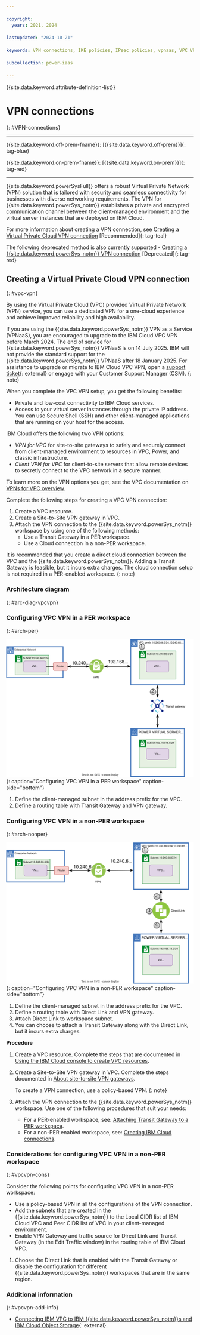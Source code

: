 ```yaml
---

copyright:
  years: 2021, 2024

lastupdated: "2024-10-21"

keywords: VPN connections, IKE policies, IPsec policies, vpnaas, VPC VPN, VPN as a service

subcollection: power-iaas

---
```


{{site.data.keyword.attribute-definition-list}}

# VPN connections
{: #VPN-connections}

---



{{site.data.keyword.off-prem-fname}}: [{{site.data.keyword.off-prem}}]{: tag-blue}


{{site.data.keyword.on-prem-fname}}: [{{site.data.keyword.on-prem}}]{: tag-red}


---

{{site.data.keyword.powerSysFull}} offers a robust Virtual Private Network (VPN) solution that is tailored with security and seamless connectivity for businesses with diverse networking requirements. The VPN for {{site.data.keyword.powerSys_notm}} establishes a private and encrypted communication channel between the client-managed environment and the virtual server instances that are deployed on IBM Cloud.

For more information about creating a VPN connection, see [Creating a Virtual Private Cloud VPN connection](/docs/power-iaas?topic=power-iaas-VPN-connections#vpc-vpn) [Recommended]{: tag-teal}

The following deprecated method is also currently supported - [Creating a {{site.data.keyword.powerSys_notm}} VPN connection](/docs/power-iaas?topic=power-iaas-VPN-connections-deprecated) [Deprecated]{: tag-red}

## Creating a Virtual Private Cloud VPN connection
{: #vpc-vpn}

By using the Virtual Private Cloud (VPC) provided Virtual Private Network (VPN) service, you can use a dedicated VPN for a one-cloud experience and achieve improved reliability and high availability.

If you are using the {{site.data.keyword.powerSys_notm}} VPN as a Service (VPNaaS), you are encouraged to upgrade to the IBM Cloud VPC VPN before March 2024. The end of service for {{site.data.keyword.powerSys_notm}} VPNaaS is on 14 July 2025. IBM will not provide the standard support for the {{site.data.keyword.powerSys_notm}} VPNaaS after 18 January 2025. For assistance to upgrade or migrate to IBM Cloud VPC VPN, open a [support ticket](https://www.ibm.com/cloud/support){: external} or engage with your Customer Support Manager (CSM).
{: note}



When you complete the VPC VPN setup, you get the following benefits:
-	Private and low-cost connectivity to IBM Cloud services.
-	Access to your virtual server instances through the private IP address. You can use Secure Shell (SSH) and other client-managed applications that are running on your host for the access.

IBM Cloud offers the following two VPN options:
* _VPN for VPC_ for site-to-site gateways to safely and securely connect from client-managed environment to resources in VPC, Power, and classic infrastructure.
* _Client VPN for VPC_ for client-to-site servers that allow remote devices to secretly connect to the VPC network in a secure manner.

To learn more on the VPN options you get, see the VPC documentation on [VPNs for VPC overview](/docs/vpc?topic=vpc-vpn-overview).

Complete the following steps for creating a VPC VPN connection:
1.	Create a VPC resource.
2.	Create a Site-to-Site VPN gateway in VPC.
3.	Attach the VPN connection to the {{site.data.keyword.powerSys_notm}} workspace by using one of the following methods:
     -	Use a Transit Gateway in a PER workspace.
     -	Use a Cloud connection in a non-PER workspace.

It is recommended that you create a direct cloud connection between the VPC and the {{site.data.keyword.powerSys_notm}}. Adding a Transit Gateway is feasible, but it incurs extra charges. The cloud connection setup is not required in a PER-enabled workspace.
{: note}

### Architecture diagram
{: #arc-diag-vpcvpn}

### Configuring VPC VPN in a PER workspace
{: #arch-per}

![VPC VPN in PER architecture diagram](./images/vpc_vpn_per.svg "Configuring VPC VPN in a PER workspace"){: caption="Configuring VPC VPN in a PER workspace" caption-side="bottom"}

1. Define the client-managed subnet in the address prefix for the VPC.
2. Define a routing table with Transit Gateway and VPN gateway.

### Configuring VPC VPN in a non-PER workspace
{: #arch-nonper}

![VPC VPN in non-PER architecture diagram](./images/vpc_vpn_legacy.svg "Configuring VPC VPN in a non-PER workspace"){: caption="Configuring VPC VPN in a non-PER workspace" caption-side="bottom"}

1. Define the client-managed subnet in the address prefix for the VPC.
2. Define a routing table with Direct Link and VPN gateway.
3. Attach Direct Link to workspace subnet.
4. You can choose to attach a Transit Gateway along with the Direct Link, but it incurs extra charges.

**Procedure**

1. Create a VPC resource. Complete the steps that are documented in [Using the IBM Cloud console to create VPC resources](/docs/vpc?topic=vpc-creating-a-vpc-using-the-ibm-cloud-console).

2. Create a Site-to-Site VPN gateway in VPC. Complete the steps documented in [About site-to-site VPN gateways](/docs/vpc?topic=vpc-using-vpn).

     To create a VPN connection, use a policy-based VPN.
     {: note}

3. Attach the VPN connection to the {{site.data.keyword.powerSys_notm}} workspace. Use one of the following procedures that suit your needs:
   - For a PER-enabled workspace, see: [Attaching Transit Gateway to a PER workspace](/docs/power-iaas?topic=power-iaas-per#migrate-per).
   - For a non-PER enabled workspace, see: [Creating IBM Cloud connections](/docs/power-iaas?topic=power-iaas-cloud-connections).

### Considerations for configuring VPC VPN in a non-PER workspace
{: #vpcvpn-cons}

Consider the following points for configuring VPC VPN in a non-PER workspace:

* Use a policy-based VPN in all the configurations of the VPN connection. 
* Add the subnets that are created in the {{site.data.keyword.powerSys_notm}} to the Local CIDR list of IBM Cloud VPC and Peer CIDR list of VPC in your client-managed environment. 
* Enable VPN Gateway and traffic source for Direct Link and Transit Gateway (in the Edit Traffic window) in the routing table of IBM Cloud VPC.
1. Choose the Direct Link that is enabled with the Transit Gateway or disable the configuration for different {{site.data.keyword.powerSys_notm}} workspaces that are in the same region.


### Additional information
{: #vpcvpn-add-info}

- [Connecting IBM VPC to IBM {{site.data.keyword.powerSys_notm}}s and IBM Cloud Object Storage](https://www.ibm.com/blog/connecting-ibm-vpc-to-ibm-power-virtual-servers-and-ibm-cloud-object-storage/){: external}.
